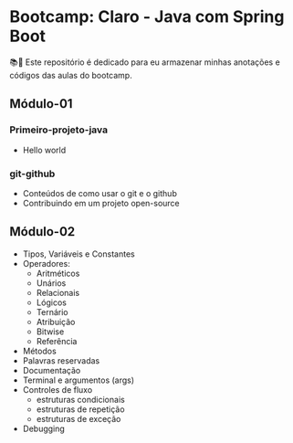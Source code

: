 # Bootcamp: Claro - Java com Spring Boot

📚📖 Este repositório é dedicado para eu armazenar minhas anotações e códigos das aulas do bootcamp. 

## Módulo-01

### Primeiro-projeto-java

- Hello world
  
### git-github

- Conteúdos de como usar o git e o github
- Contribuindo em um projeto open-source

## Módulo-02

- Tipos, Variáveis e Constantes
- Operadores:
  - Aritméticos
  - Unários
  - Relacionais
  - Lógicos
  - Ternário
  - Atribuição
  - Bitwise
  - Referência
- Métodos
- Palavras reservadas
- Documentação
- Terminal e argumentos (args)
- Controles de fluxo
  - estruturas condicionais
  - estruturas de repetição
  - estruturas de exceção
- Debugging